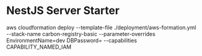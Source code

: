# NestJS Server Starter 

aws cloudformation deploy --template-file ./deployment/aws-formation.yml --stack-name carbon-registry-basic --parameter-overrides EnvironmentName=dev DBPassword=<password> --capabilities CAPABILITY_NAMED_IAM 